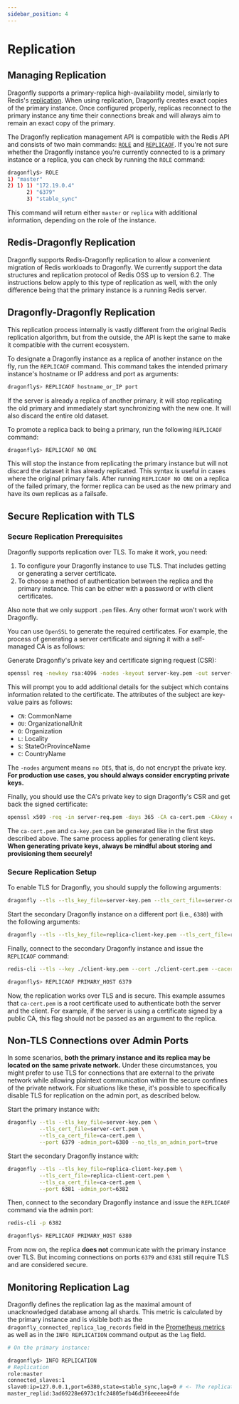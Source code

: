 ```yaml
---
sidebar_position: 4
---
```


# Replication

## Managing Replication

Dragonfly supports a primary-replica high-availability model, similarly to Redis's [replication](https://redis.io/topics/replication).
When using replication, Dragonfly creates exact copies of the primary instance.
Once configured properly, replicas reconnect to the primary instance any time their connections break and will always aim to remain an exact copy of the primary.

The Dragonfly replication management API is compatible with the Redis API and consists of two main commands:
[`ROLE`](../command-reference/server-management/role.md) and [`REPLICAOF`](../command-reference/server-management/replicaof.md).
If you're not sure whether the Dragonfly instance you're currently connected to is a primary instance or a replica, you can check by running the `ROLE` command:

```bash
dragonfly$> ROLE
1) "master"
2) 1) 1) "172.19.0.4"
      2) "6379"
      3) "stable_sync"
```

This command will return either `master` or `replica` with additional information, depending on the role of the instance.

## Redis-Dragonfly Replication

Dragonfly supports Redis-Dragonfly replication to allow a convenient migration of Redis workloads to Dragonfly.
We currently support the data structures and replication protocol of Redis OSS up to version 6.2.
The instructions below apply to this type of replication as well, with the only difference being that the primary instance is a running Redis server.

## Dragonfly-Dragonfly Replication

This replication process internally is vastly different from the original Redis replication algorithm, but from the outside, the API is kept the same to make it compatible with the current ecosystem.

To designate a Dragonfly instance as a replica of another instance on the fly, run the `REPLICAOF` command.
This command takes the intended primary instance's hostname or IP address and port as arguments:

```bash
dragonfly$> REPLICAOF hostname_or_IP port
```

If the server is already a replica of another primary, it will stop replicating the old primary and immediately start synchronizing with the new one.
It will also discard the entire old dataset.

To promote a replica back to being a primary, run the following `REPLICAOF` command:

```bash
dragonfly$> REPLICAOF NO ONE
```

This will stop the instance from replicating the primary instance but will not discard the dataset it has already replicated.
This syntax is useful in cases where the original primary fails.
After running `REPLICAOF NO ONE` on a replica of the failed primary, the former replica can be used as the new primary and have its own replicas as a failsafe.

## Secure Replication with TLS

### Secure Replication Prerequisites

Dragonfly supports replication over TLS. To make it work, you need:

1. To configure your Dragonfly instance to use TLS. That includes getting or generating a server certificate.
2. To choose a method of authentication between the replica and the primary instance.
   This can be either with a password or with client certificates.

Also note that we only support `.pem` files.
Any other format won't work with Dragonfly.

You can use `OpenSSL` to generate the required certificates.
For example, the process of generating a server certificate and signing it with a self-managed CA is as follows:

Generate Dragonfly's private key and certificate signing request (CSR):

```bash
openssl req -newkey rsa:4096 -nodes -keyout server-key.pem -out server-req.pem
```

This will prompt you to add additional details for the subject which contains information related to the certificate.
The attributes of the subject are key-value pairs as follows:

- `CN`: CommonName
- `OU`: OrganizationalUnit
- `O`: Organization
- `L`: Locality
- `S`: StateOrProvinceName
- `C`: CountryName

The `-nodes` argument means `no DES`, that is, do not encrypt the private key.
**For production use cases, you should always consider encrypting private keys.**

Finally, you should use the CA's private key to sign Dragonfly's CSR and get back the signed certificate:

```bash
openssl x509 -req -in server-req.pem -days 365 -CA ca-cert.pem -CAkey ca-key.pem -CAcreateserial -out server-cert.pem
```

The `ca-cert.pem` and `ca-key.pem` can be generated like in the first step described above.
The same process applies for generating client keys.
**When generating private keys, always be mindful about storing and provisioning them securely!**

### Secure Replication Setup

To enable TLS for Dragonfly, you should supply the following arguments:

```bash
dragonfly --tls --tls_key_file=server-key.pem --tls_cert_file=server-cert.pem --tls_ca_cert_file=ca-cert.pem
```

Start the secondary Dragonfly instance on a different port (i.e., `6380`) with the following arguments:

```bash
dragonfly --tls --tls_key_file=replica-client-key.pem --tls_cert_file=replica-client-cert.pem --tls_ca_cert_file=ca-cert.pem --tls_replication=true --port 6380
```

Finally, connect to the secondary Dragonfly instance and issue the `REPLICAOF` command:

```bash
redis-cli --tls --key ./client-key.pem --cert ./client-cert.pem --cacert ./ca-cert.pem -p 6380

dragonfly$> REPLICAOF PRIMARY_HOST 6379
```

Now, the replication works over TLS and is secure.
This example assumes that `ca-cert.pem` is a root certificate used to authenticate both the server and the client.
For example, if the server is using a certificate signed by a public CA, this flag should not be passed as an argument to the replica.

## Non-TLS Connections over Admin Ports

In some scenarios, **both the primary instance and its replica may be located on the same private network.**
Under these circumstances, you might prefer to use TLS for connections that are external to the private network
while allowing plaintext communication within the secure confines of the private network.
For situations like these, it's possible to specifically disable TLS for replication on the admin port, as described below.

Start the primary instance with:

```bash
dragonfly --tls --tls_key_file=server-key.pem \
          --tls_cert_file=server-cert.pem \
          --tls_ca_cert_file=ca-cert.pem \
          --port 6379 -admin_port=6380 --no_tls_on_admin_port=true
```

Start the secondary Dragonfly instance with:

```bash
dragonfly --tls --tls_key_file=replica-client-key.pem \
          --tls_cert_file=replica-client-cert.pem \
          --tls_ca_cert_file=ca-cert.pem \
          --port 6381 -admin_port=6382
```

Then, connect to the secondary Dragonfly instance and issue the `REPLICAOF` command via the admin port:

```bash
redis-cli -p 6382

dragonfly$> REPLICAOF PRIMARY_HOST 6380
```

From now on, the replica **does not** communicate with the primary instance over TLS.
But incoming connections on ports `6379` and `6381` still require TLS and are considered secure.

## Monitoring Replication Lag

Dragonfly defines the replication lag as the maximal amount of unacknowledged database among all shards.
This metric is calculated by the primary instance and is visible both as the `dragonfly_connected_replica_lag_records` field in the [Prometheus metrics](./monitoring.md)
as well as in the `INFO REPLICATION` command output as the `lag` field.

```bash
# On the primary instance:

dragonfly$> INFO REPLICATION
# Replication
role:master
connected_slaves:1
slave0:ip=127.0.0.1,port=6380,state=stable_sync,lag=0 # <- The replication lag is reported here.
master_replid:3ad69228e6973c1fc24805efb46d3f6eeeee4fde
```
